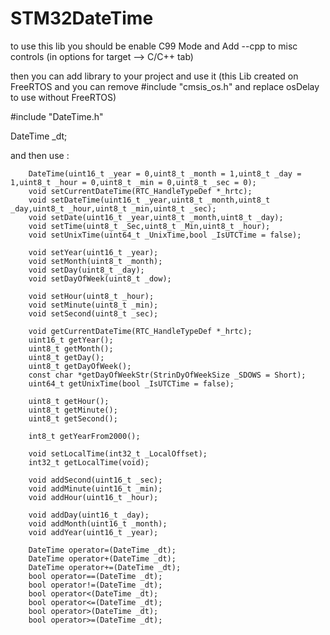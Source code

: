 # STM32DateTime

to use this lib you should be enable C99 Mode and Add --cpp to misc controls (in options for target --> C/C++ tab)

then you can add library to your project and use it (this Lib created on FreeRTOS and you can remove #include "cmsis_os.h" and replace osDelay to use without FreeRTOS)

#include "DateTime.h"

DateTime _dt;


and then use :

		DateTime(uint16_t _year = 0,uint8_t _month = 1,uint8_t _day = 1,uint8_t _hour = 0,uint8_t _min = 0,uint8_t _sec = 0);
		void setCurrentDateTime(RTC_HandleTypeDef *_hrtc);
		void setDateTime(uint16_t _year,uint8_t _month,uint8_t _day,uint8_t _hour,uint8_t _min,uint8_t _sec);
		void setDate(uint16_t _year,uint8_t _month,uint8_t _day);
		void setTime(uint8_t _Sec,uint8_t _Min,uint8_t _hour);
		void setUnixTime(uint64_t _UnixTime,bool _IsUTCTime = false);
	
		void setYear(uint16_t _year);
		void setMonth(uint8_t _month);
		void setDay(uint8_t _day);
		void setDayOfWeek(uint8_t _dow);
	
		void setHour(uint8_t _hour);
		void setMinute(uint8_t _min);
		void setSecond(uint8_t _sec);
	
		void getCurrentDateTime(RTC_HandleTypeDef *_hrtc);
		uint16_t getYear();
		uint8_t getMonth();
		uint8_t getDay();
		uint8_t getDayOfWeek();
		const char *getDayOfWeekStr(StrinDyOfWeekSize _SDOWS = Short);
		uint64_t getUnixTime(bool _IsUTCTime = false);
	
		uint8_t getHour();
		uint8_t getMinute();
		uint8_t getSecond();
	
		int8_t getYearFrom2000();
		
		void setLocalTime(int32_t _LocalOffset);
		int32_t getLocalTime(void);

		void addSecond(uint16_t _sec);
		void addMinute(uint16_t _min);
		void addHour(uint16_t _hour);

		void addDay(uint16_t _day);
		void addMonth(uint16_t _month);
		void addYear(uint16_t _year);
		
		DateTime operator=(DateTime _dt);
		DateTime operator+(DateTime _dt);
		DateTime operator+=(DateTime _dt);
		bool operator==(DateTime _dt);
		bool operator!=(DateTime _dt);
		bool operator<(DateTime _dt);
		bool operator<=(DateTime _dt);
		bool operator>(DateTime _dt);
		bool operator>=(DateTime _dt);

